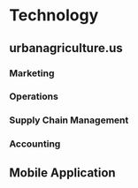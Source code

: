 # Technology

## urbanagriculture.us 

### Marketing
### Operations
### Supply Chain Management
### Accounting

## Mobile Application